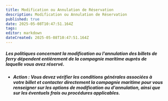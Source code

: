 ```yaml
---
title: Modification ou Annulation de Réservation
description: Modification ou Annulation de Réservation
published: true
date: 2025-05-08T10:47:51.164Z
tags: 
editor: markdown
dateCreated: 2025-05-08T10:47:51.164Z
---
```


##### Les politiques concernant la modification ou l'annulation des billets de ferry dépendent entièrement de la compagnie maritime auprès de laquelle vous avez réservé.

  * ##### **Action :** Vous devez vérifier les conditions générales associées à votre billet et contacter directement la compagnie maritime pour vous renseigner sur les options de modification ou d'annulation, ainsi que sur les éventuels frais ou procédures applicables.